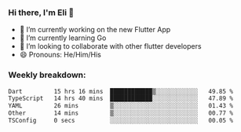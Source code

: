 ### Hi there, I'm Eli 👋
- 🔭 I’m currently working on the new Flutter App
- 🌱 I’m currently learning Go
- 🦄 I’m looking to collaborate with other flutter developers
- 😄 Pronouns: He/Him/His

### Weekly breakdown:
<!--START_SECTION:waka-->

```txt
Dart         15 hrs 16 mins  ████████████▒░░░░░░░░░░░░   49.85 %
TypeScript   14 hrs 40 mins  ████████████░░░░░░░░░░░░░   47.89 %
YAML         26 mins         ▒░░░░░░░░░░░░░░░░░░░░░░░░   01.43 %
Other        14 mins         ▒░░░░░░░░░░░░░░░░░░░░░░░░   00.77 %
TSConfig     0 secs          ░░░░░░░░░░░░░░░░░░░░░░░░░   00.05 %
```

<!--END_SECTION:waka-->

